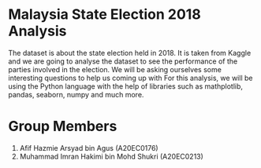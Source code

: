 # Malaysia State Election 2018 Analysis
The dataset is about the state election held in 2018. It is taken from Kaggle and we are going to analyse the dataset to see the performance of the parties involved in the election. We will be asking ourselves some interesting questions to help us coming up with For this analysis, we will be using the Python language with the help of libraries such as mathplotlib, pandas, seaborn, numpy and much more.

# Group Members
1. Afif Hazmie Arsyad bin Agus (A20EC0176)
2. Muhammad Imran Hakimi bin Mohd Shukri (A20EC0213)

